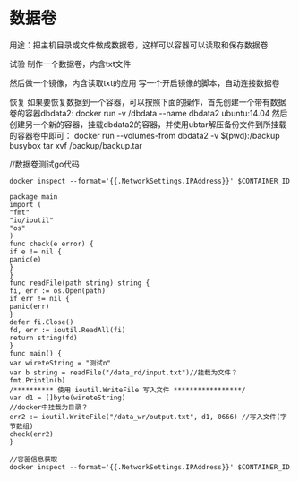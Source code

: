 # 数据卷

用途：把主机目录或文件做成数据卷，这样可以容器可以读取和保存数据卷

试验
制作一个数据卷，内含txt文件

然后做一个镜像，内含读取txt的应用
写一个开启镜像的脚本，自动连接数据卷

恢复
如果要恢复数据到一个容器，可以按照下面的操作，首先创建一个带有数据卷的容器dbdata2:
docker run -v \/dbdata --name dbdata2 ubuntu:14.04
然后创建另一个新的容器，挂载dbdata2的容器，并使用ubtar解压备份文件到所挂载的容器卷中即可：
docker run --volumes-from dbdata2 -v $\(pwd\):\/backup busybox tar xvf \/backup\/backup.tar

\/\/数据卷测试go代码

```
docker inspect --format='{{.NetworkSettings.IPAddress}}' $CONTAINER_ID 

package main
import (
"fmt"
"io/ioutil"
"os"
)
func check(e error) {
if e != nil {
panic(e)
}
}
func readFile(path string) string {
fi, err := os.Open(path)
if err != nil {
panic(err)
}
defer fi.Close()
fd, err := ioutil.ReadAll(fi)
return string(fd)
}
func main() {
var wireteString = "测试n"
var b string = readFile("/data_rd/input.txt")//挂载为文件？
fmt.Println(b)
/********** 使用 ioutil.WriteFile 写入文件 *****************/
var d1 = []byte(wireteString)
//docker中挂载为目录？
err2 := ioutil.WriteFile("/data_wr/output.txt", d1, 0666) //写入文件(字节数组)
check(err2)
}

```

```docker
//容器信息获取
docker inspect --format='{{.NetworkSettings.IPAddress}}' $CONTAINER_ID
```

